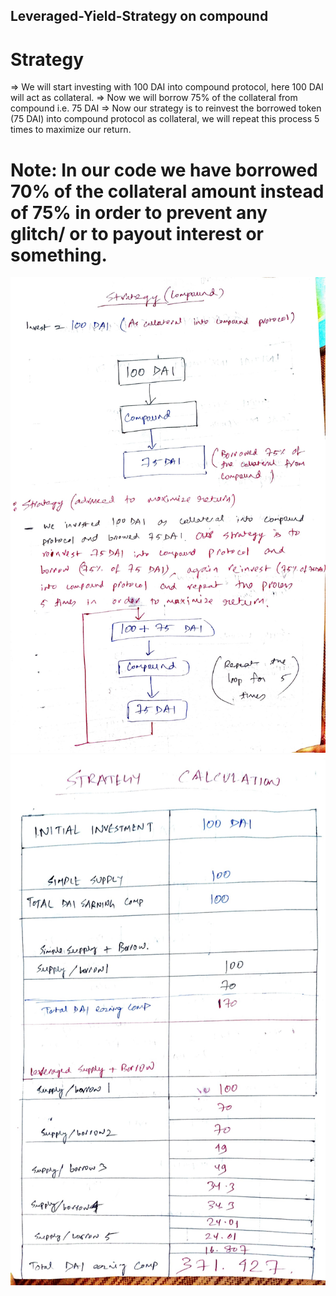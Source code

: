 ## Leveraged-Yield-Strategy on compound

# Strategy 
=>	We will start investing with 100 DAI into compound protocol, here 100 DAI will act as collateral.
=>	Now we will borrow 75% of the collateral from compound i.e. 75 DAI
=>	Now our strategy is to reinvest the borrowed token (75 DAI) into compound protocol as collateral, we will repeat this process 5 times to maximize our return.

# Note: In our code we have borrowed 70% of the collateral amount instead of 75% in order to prevent any glitch/ or to payout interest or something. 

![1](https://github.com/Developer-piyush/Yield-Strategy/blob/main/assets/1.jpg)
![1](https://github.com/Developer-piyush/Yield-Strategy/blob/main/assets/2.jpg)

